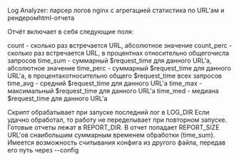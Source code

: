 Log Analyzer: парсер логов nginx с агрегацией статистика по URL'ам и рендеромhtml-отчета


Отчёт включает в себя следующие поля:

count - сколько раз встречается URL, абсолютное значение
count_perc - сколько раз встречается URL, в процентнах относительно общегочисла запросов
time_sum - суммарный $request_time для данного URL'а, абсолютное значение
time_perc - суммарный $request_time для данного URL'а, в процентахотносительно общего $request_time всех запросов
time_avg - средний $request_time для данного URL'а
time_max - максимальный $request_time для данного URL'а
time_med - медиана $request_time для данного URL'а


Скрипт обрабатывает при запуске последний лог в
LOG_DIR
Если удачно обработал, то работу не переделывает при повторном запуске.
Готовые отчеты лежат в REPORT_DIR. В отчет попадает REPORT_SIZE URL'ов снаибольшим суммарным временем обработки (time_sum).
Имеется возможность считывания конфига из другого файла, передав его путь через --config

